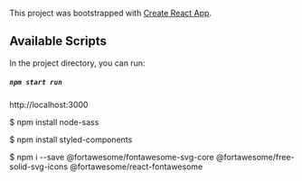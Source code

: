 This project was bootstrapped with [Create React App](https://github.com/facebook/create-react-app).

## Available Scripts

In the project directory, you can run:

##### `npm start run`

http://localhost:3000

$ npm install node-sass

$ npm install styled-components

\$ npm i --save @fortawesome/fontawesome-svg-core @fortawesome/free-solid-svg-icons @fortawesome/react-fontawesome
